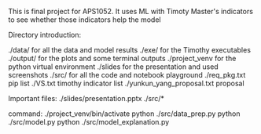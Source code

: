 This is final project for APS1052. It uses ML with Timoty Master's indicators to see whether those indicators help the model

Directory introduction:

./data/ for all the data and model results
./exe/ for the Timothy executables
./output/ for the plots and some terminal outputs
./project_venv for the python virtual environment
./slides for the presentation and used screenshots
./src/ for all the code and notebook playground
./req_pkg.txt pip list
./VS.txt timothy indicator list
./yunkun_yang_proposal.txt proposal

Important files:
./slides/presentation.pptx
./src/*

command:
./project_venv/bin/activate
python ./src/data_prep.py
python ./src/model.py
python ./src/model_explanation.py